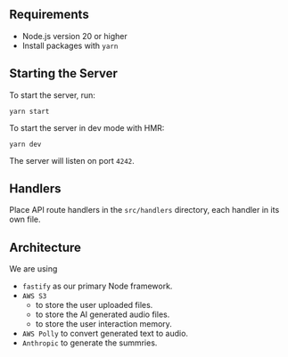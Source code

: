 ## Requirements

- Node.js version 20 or higher
- Install packages with `yarn`

## Starting the Server

To start the server, run:

`yarn start`

To start the server in dev mode with HMR:

`yarn dev`

The server will listen on port `4242`.

## Handlers

Place API route handlers in the `src/handlers` directory, each handler in its own file.

## Architecture

We are using

- `fastify` as our primary Node framework.
- `AWS S3`
  - to store the user uploaded files.
  - to store the AI generated audio files.
  - to store the user interaction memory.
- `AWS Polly` to convert generated text to audio.
- `Anthropic` to generate the summries.
